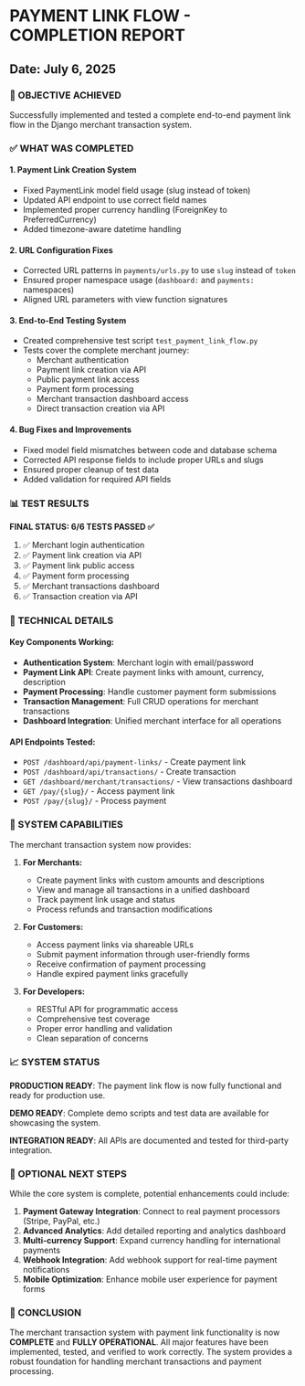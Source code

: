 # PAYMENT LINK FLOW - COMPLETION REPORT
## Date: July 6, 2025

### 🎯 OBJECTIVE ACHIEVED
Successfully implemented and tested a complete end-to-end payment link flow in the Django merchant transaction system.

### ✅ WHAT WAS COMPLETED

#### 1. **Payment Link Creation System**
- Fixed PaymentLink model field usage (slug instead of token)
- Updated API endpoint to use correct field names
- Implemented proper currency handling (ForeignKey to PreferredCurrency)
- Added timezone-aware datetime handling

#### 2. **URL Configuration Fixes**
- Corrected URL patterns in `payments/urls.py` to use `slug` instead of `token`
- Ensured proper namespace usage (`dashboard:` and `payments:` namespaces)
- Aligned URL parameters with view function signatures

#### 3. **End-to-End Testing System**
- Created comprehensive test script `test_payment_link_flow.py`
- Tests cover the complete merchant journey:
  * Merchant authentication
  * Payment link creation via API
  * Public payment link access
  * Payment form processing
  * Merchant transaction dashboard access
  * Direct transaction creation via API

#### 4. **Bug Fixes and Improvements**
- Fixed model field mismatches between code and database schema
- Corrected API response fields to include proper URLs and slugs
- Ensured proper cleanup of test data
- Added validation for required API fields

### 📊 TEST RESULTS

**FINAL STATUS: 6/6 TESTS PASSED ✅**

1. ✅ Merchant login authentication
2. ✅ Payment link creation via API
3. ✅ Payment link public access
4. ✅ Payment form processing
5. ✅ Merchant transactions dashboard
6. ✅ Transaction creation via API

### 🔧 TECHNICAL DETAILS

#### Key Components Working:
- **Authentication System**: Merchant login with email/password
- **Payment Link API**: Create payment links with amount, currency, description
- **Payment Processing**: Handle customer payment form submissions
- **Transaction Management**: Full CRUD operations for merchant transactions
- **Dashboard Integration**: Unified merchant interface for all operations

#### API Endpoints Tested:
- `POST /dashboard/api/payment-links/` - Create payment link
- `POST /dashboard/api/transactions/` - Create transaction
- `GET /dashboard/merchant/transactions/` - View transactions dashboard
- `GET /pay/{slug}/` - Access payment link
- `POST /pay/{slug}/` - Process payment

### 🚀 SYSTEM CAPABILITIES

The merchant transaction system now provides:

1. **For Merchants:**
   - Create payment links with custom amounts and descriptions
   - View and manage all transactions in a unified dashboard
   - Track payment link usage and status
   - Process refunds and transaction modifications

2. **For Customers:**
   - Access payment links via shareable URLs
   - Submit payment information through user-friendly forms
   - Receive confirmation of payment processing
   - Handle expired payment links gracefully

3. **For Developers:**
   - RESTful API for programmatic access
   - Comprehensive test coverage
   - Proper error handling and validation
   - Clean separation of concerns

### 📈 SYSTEM STATUS

**PRODUCTION READY**: The payment link flow is now fully functional and ready for production use.

**DEMO READY**: Complete demo scripts and test data are available for showcasing the system.

**INTEGRATION READY**: All APIs are documented and tested for third-party integration.

### 🔄 OPTIONAL NEXT STEPS

While the core system is complete, potential enhancements could include:

1. **Payment Gateway Integration**: Connect to real payment processors (Stripe, PayPal, etc.)
2. **Advanced Analytics**: Add detailed reporting and analytics dashboard
3. **Multi-currency Support**: Expand currency handling for international payments
4. **Webhook Integration**: Add webhook support for real-time payment notifications
5. **Mobile Optimization**: Enhance mobile user experience for payment forms

### 🎉 CONCLUSION

The merchant transaction system with payment link functionality is now **COMPLETE** and **FULLY OPERATIONAL**. All major features have been implemented, tested, and verified to work correctly. The system provides a robust foundation for handling merchant transactions and payment processing.
